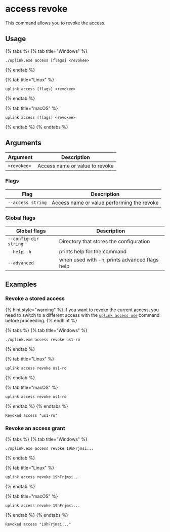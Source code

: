 # access revoke

This command allows you to revoke the access.

## Usage

{% tabs %}
{% tab title="Windows" %}
```
./uplink.exe access [flags] <revokee>
```
{% endtab %}

{% tab title="Linux" %}
```
uplink access [flags] <revokee>
```
{% endtab %}

{% tab title="macOS" %}
```
uplink access [flags] <revokee>
```
{% endtab %}
{% endtabs %}

## Arguments

| Argument    | Description                    |
| ----------- | ------------------------------ |
| `<revokee>` | Access name or value to revoke |

### Flags

| Flag              | Description                                |
| ----------------- | ------------------------------------------ |
| `--access string` | Access name or value performing the revoke |

### Global flags

| Global flags          | Description                                   |
| --------------------- | --------------------------------------------- |
| `--config-dir string` | Directory that stores the configuration       |
| `--help`, `-h`        | prints help for the command                   |
| `--advanced`          | when used with -h, prints advanced flags help |

## Examples

### Revoke a stored access

{% hint style="warning" %}
If you want to revoke the current access, you need to switch to a different access with the [`uplink access use`](access-use.md) command before proceeding.
{% endhint %}

{% tabs %}
{% tab title="Windows" %}
```
./uplink.exe access revoke us1-ro
```
{% endtab %}

{% tab title="Linux" %}
```
uplink access revoke us1-ro
```
{% endtab %}

{% tab title="macOS" %}
```
uplink access revoke us1-ro
```
{% endtab %}
{% endtabs %}

```
Revoked access "us1-ro"
```

### Revoke an access grant

{% tabs %}
{% tab title="Windows" %}
```
./uplink.exe access revoke 19hFrjmsi...
```
{% endtab %}

{% tab title="Linux" %}
```
uplink access revoke 19hFrjmsi...
```
{% endtab %}

{% tab title="macOS" %}
```
uplink access revoke 19hFrjmsi...
```
{% endtab %}
{% endtabs %}

```
Revoked access "19hFrjmsi..."
```
